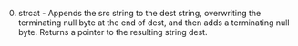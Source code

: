 0. strcat - Appends the src string to the dest string, overwriting the terminating null byte at the end of dest, and then adds a terminating null byte. Returns a pointer to the resulting string dest.
